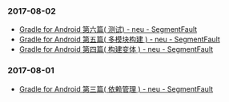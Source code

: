 ### 2017-08-02<br>
+ [Gradle for Android 第六篇( 测试) - neu - SegmentFault](https://segmentfault.com/a/1190000004260141)<br>
+ [Gradle for Android 第五篇( 多模块构建 ) - neu - SegmentFault](https://segmentfault.com/a/1190000004247809)<br>
+ [Gradle for Android 第四篇( 构建变体 ) - neu - SegmentFault](https://segmentfault.com/a/1190000004241503)<br>

### 2017-08-01<br>
+ [Gradle for Android 第三篇( 依赖管理 ) - neu - SegmentFault](https://segmentfault.com/a/1190000004237922)<br>

